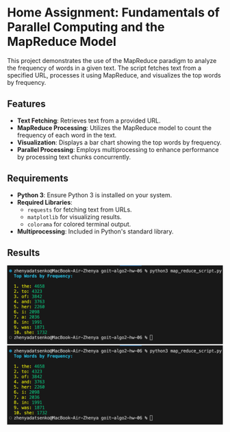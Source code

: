 # Home Assignment: Fundamentals of Parallel Computing and the MapReduce Model

This project demonstrates the use of the MapReduce paradigm to analyze the frequency of words in a given text. The script fetches text from a specified URL, processes it using MapReduce, and visualizes the top words by frequency.

## Features

- **Text Fetching**: Retrieves text from a provided URL.
- **MapReduce Processing**: Utilizes the MapReduce model to count the frequency of each word in the text.
- **Visualization**: Displays a bar chart showing the top words by frequency.
- **Parallel Processing**: Employs multiprocessing to enhance performance by processing text chunks concurrently.

## Requirements

- **Python 3**: Ensure Python 3 is installed on your system.
- **Required Libraries**:
  - `requests` for fetching text from URLs.
  - `matplotlib` for visualizing results.
  - `colorama` for colored terminal output.
- **Multiprocessing**: Included in Python's standard library.

## Results

![Task 1](./screenshots/SCR_1.png)
![Task 1](./screenshots/SCR_1.png)
